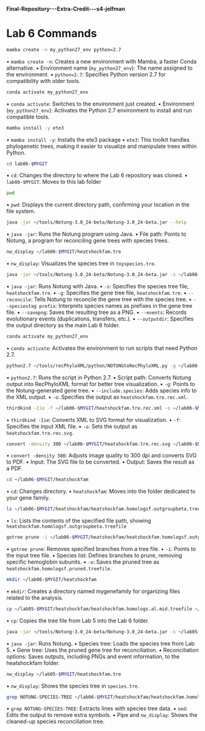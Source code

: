 **Final-Repository---Extra-Credit---s4-jelfman**

# Lab 6 Commands
```bash
mamba create -n my_python27_env python=2.7
```
•	`mamba create -n`: Creates a new environment with Mamba, a faster Conda alternative.
•	Environment name (`my_python27_env`): The name assigned to the environment.
•	`python=2.7`: Specifies Python version 2.7 for compatibility with older tools.

```bash
conda activate my_python27_env
```
•	`conda activate`: Switches to the environment just created.
•	Environment (`my_python27_env`): Activates the Python 2.7 environment to install and run compatible tools.

```bash
mamba install -y ete3
```
•	`mamba install -y`: Installs the ete3 package
•	`ete3`: This toolkit handles phylogenetic trees, making it easier to visualize and manipulate trees within Python.


```bash
cd lab06-$MYGIT
```
•	`cd`: Changes the directory to where the Lab 6 repository was cloned.
•	`lab06-$MYGIT`: Moves to this lab folder

```bash
pwd
```
•	`pwd`: Displays the current directory path, confirming your location in the file system.

```bash
java -jar ~/tools/Notung-3.0_24-beta/Notung-3.0_24-beta.jar --help
```
•	`java -jar`: Runs the Notung program using Java.
•	File path: Points to Notung, a program for reconciling gene trees with species trees.


```bash
nw_display ~/lab06-$MYGIT/heatshockfam.tre
```
•	`nw_display`: Visualizes the species tree in `toyspecies.tre`.

```bash
java -jar ~/tools/Notung-3.0_24-beta/Notung-3.0_24-beta.jar -s ~/lab06-$MYGIT/heatshockfam.tre -g ~/lab06-$MYGIT/toygenetree.tre --reconcile --speciestag prefix --savepng --events --outputdir ~/lab06-$MYGIT/
```
•	`java -jar`: Runs Notung with Java.
•	`-s`: Specifies the species tree file, `heatshockfam.tre`.
•	`-g`: Specifies the gene tree file, `heatshockfam.tre`.
•	`--reconcile`: Tells Notung to reconcile the gene tree with the species tree.
•	`--speciestag prefix`: Interprets species names as prefixes in the gene tree file.
•	`--savepng`: Saves the resulting tree as a PNG.
•	`--events`: Records evolutionary events (duplications, transfers, etc.).
•	`--outputdir`: Specifies the output directory as the main Lab 6 folder.

```bash
conda activate my_python27_env
```
•	`conda activate`: Activates the environment to run scripts that need Python 2.7.

```bash
python2.7 ~/tools/recPhyloXML/python/NOTUNGtoRecPhyloXML.py -g ~/lab06-$MYGIT/heatshockfam.tre.rec.ntg --include.species -o ~/lab06-$MYGIT/heatshockfam.tre.rec.xml
```
•	`python2.7`: Runs the script in Python 2.7.
•	Script path: Converts Notung output into RecPhyloXML format for better tree visualization.
•	`-g`: Points to the Notung-generated gene tree.
•	`--include.species`: Adds species info to the XML output.
•	`-o`: Specifies the output as `heatshockfam.tre.rec.xml`.

```bash
thirdkind -Iie -f ~/lab06-$MYGIT/heatshockfam.tre.rec.xml -o ~/lab06-$MYGIT/heatshockfam.tre.rec.svg
```
•	`thirdkind -Iie`: Converts XML to SVG format for visualization.
•	`-f`: Specifies the input XML file.
•	`-o`: Sets the output as `heatshockfam.tre.rec.svg`.

```bash
convert -density 300 ~/lab06-$MYGIT/heatshockfam.tre.rec.svg ~/lab06-$MYGIT/heatshockfam.tre.rec.pdf
```
•	`convert -density 300`: Adjusts image quality to 300 dpi and converts SVG to PDF.
•	Input: The SVG file to be converted.
•	Output: Saves the result as a PDF.

```bash
cd ~/lab06-$MYGIT/heatshockfam
```
•	`cd`: Changes directory.
•	`heatshockfam`: Moves into the folder dedicated to your gene family.

```bash
ls ~/lab06-$MYGIT/heatshockfam/heatshockfam.homologsf.outgroupbeta.treefile
```
•	`ls`: Lists the contents of the specified file path, showing `heatshockfam.homologsf.outgroupbeta.treefile`

```bash
gotree prune -i ~/lab06-$MYGIT/heatshockfam/heatshockfam.homologsf.outgroupbeta.treefile -o ~/lab06-$MYGIT
```
•	`gotree prune`: Removes specified branches from a tree file.
•	`-i`: Points to the input tree file.
•	Species list: Defines branches to prune, removing specific hemoglobin subunits.
•	`-o`: Saves the pruned tree as `heatshockfam.homologsf.pruned.treefile`.

```bash
mkdir ~/lab06-$MYGIT/heatshockfam
```
•	`mkdir`: Creates a directory named mygenefamily for organizing files related to the analysis.

```bash
cp ~/lab05-$MYGIT/heatshockfam/heatshockfam.homologs.al.mid.treefile ~/lab06-$MYGIT/heatshockfam/toygenetree.tre.rec.pdf
```
•	`cp`: Copies the tree file from Lab 5 into the Lab 6 folder.

```bash
java -jar ~/tools/Notung-3.0_24-beta/Notung-3.0_24-beta.jar -s ~/lab05-$MYGIT/species.tre -g ~/lab06-$MYGIT/heatshockfam/heatshockfam.homologsf.pruned.treefile --reconcile --speciestag prefix --savepng --events --outputdir ~/lab06-$MYGIT/heatshockfam/
```
•	`java -jar`: Runs Notung.
•	Species tree: Loads the species tree from Lab 5.
•	Gene tree: Uses the pruned gene tree for reconciliation.
•	Reconciliation options: Saves outputs, including PNGs and event information, to the heatshockfam folder.

```bash
nw_display ~/lab05-$MYGIT/heatshockfam.tre
```
•	`nw_display`: Shows the species tree in `species.tre`.

```bash
grep NOTUNG-SPECIES-TREE ~/lab06-$MYGIT/heatshockfam/heatshockfam.homologsf.pruned.treefile.rec.ntg | sed -e "s/^\\[&&NOTUNG-SPECIES-TREE//" -e "s/\\]/;/" | nw_display -
```
•	`grep NOTUNG-SPECIES-TREE`: Extracts lines with species tree data.
•	`sed`: Edits the output to remove extra symbols.
•	Pipe and `nw_display`: Shows the cleaned-up species reconciliation tree.

